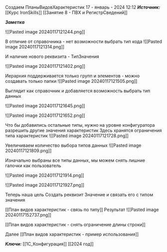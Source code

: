 
Создаем ПланыВидовХарактеристик
 17 - январь - 2024  12:12 
***Источник:***  [[Курс IronSkills]] [[Занятие 8 - ПВХ и РегистрСведений]]

***Заметка*** 

![[Pasted image 20240117121244.png]]

В отличие от справочника - нет возможности выбрать тип кода
![[Pasted image 20240117121314.png]]

И наличие нового реквизита - ТипЗначения

![[Pasted image 20240117121402.png]]

Иерархия поддерживается только групп и элементов - можно создавать только папки
![[Pasted image 20240117121505.png]]

Выглядит как справочник и добавляется возможность выбрать тип данных

![[Pasted image 20240117121645.png]]

![[Pasted image 20240117121652.png]]

Что бы добавились остальные типы, нужно на уровне конфигуратора разрешить другие значения характеристик
Здесь хранятся ограничения типа характеристик
![[Pasted image 20240117121728.png]]

Увеличиваем количество выбора типов данных
![[Pasted image 20240117121809.png]]

Изначально выбраны все типы данных, мы можем снять лишние галочки как пользователь

![[Pasted image 20240117121914.png]]


![[Pasted image 20240117121927.png]]

Теперь наша цель Создать реквизит Значение и связать его с типом значения

[[План видов характеристик - связь по типу]]
Результат
![[Pasted image 20240117152737.png]]


[[План видов характеристик - снять ограничение длины строки]]

Далее 
[[План видов характеристик - пример использования]]

***Ключи:*** [[1С_Конфигурация]] [[2024 год]]